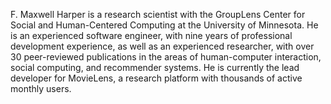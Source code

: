 F. Maxwell Harper is a research scientist with the GroupLens Center for Social and Human-Centered Computing at the University of Minnesota. He is an experienced software engineer, with nine years of professional development experience, as well as an experienced researcher, with over 30 peer-reviewed publications in the areas of human-computer interaction, social computing, and recommender systems. He is currently the lead developer for MovieLens, a research platform with thousands of active monthly users.
